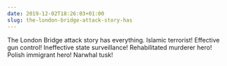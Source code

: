 ```yaml
---
date: 2019-12-02T18:26:03+01:00
slug: the-london-bridge-attack-story-has
---
```

The London Bridge attack story has everything. Islamic terrorist! Effective gun control! Ineffective state surveillance! Rehabilitated murderer hero! Polish immigrant hero! Narwhal tusk!

